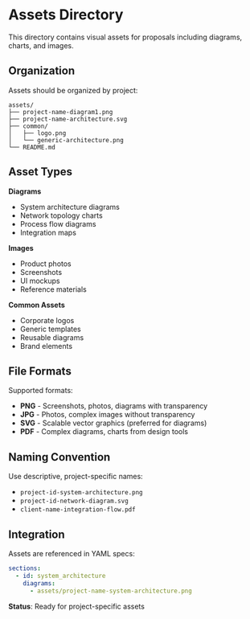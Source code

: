 # Assets Directory

This directory contains visual assets for proposals including diagrams, charts, and images.

## Organization

Assets should be organized by project:
```
assets/
├── project-name-diagram1.png
├── project-name-architecture.svg  
├── common/
│   ├── logo.png
│   └── generic-architecture.png
└── README.md
```

## Asset Types

**Diagrams**
- System architecture diagrams
- Network topology charts
- Process flow diagrams
- Integration maps

**Images** 
- Product photos
- Screenshots
- UI mockups
- Reference materials

**Common Assets**
- Corporate logos
- Generic templates
- Reusable diagrams
- Brand elements

## File Formats

Supported formats:
- **PNG** - Screenshots, photos, diagrams with transparency
- **JPG** - Photos, complex images without transparency  
- **SVG** - Scalable vector graphics (preferred for diagrams)
- **PDF** - Complex diagrams, charts from design tools

## Naming Convention

Use descriptive, project-specific names:
- `project-id-system-architecture.png`
- `project-id-network-diagram.svg`
- `client-name-integration-flow.pdf`

## Integration

Assets are referenced in YAML specs:
```yaml
sections:
  - id: system_architecture
    diagrams:
      - assets/project-name-system-architecture.png
```

**Status**: Ready for project-specific assets